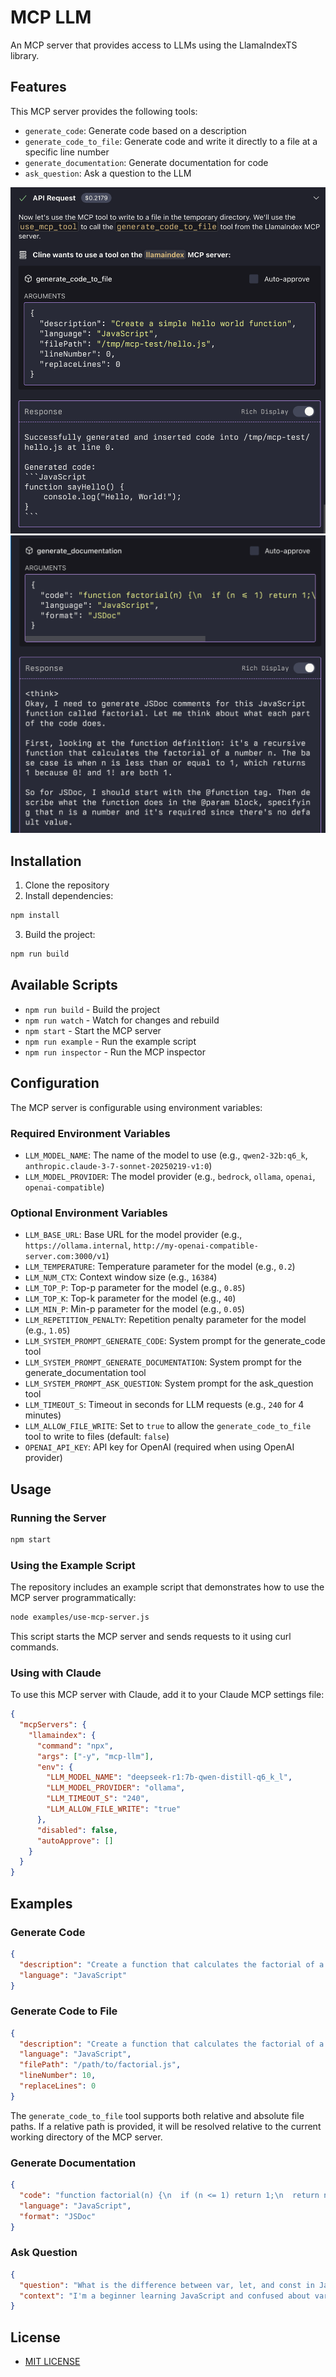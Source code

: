 # MCP LLM

An MCP server that provides access to LLMs using the LlamaIndexTS library.

## Features

This MCP server provides the following tools:

- `generate_code`: Generate code based on a description
- `generate_code_to_file`: Generate code and write it directly to a file at a specific line number
- `generate_documentation`: Generate documentation for code
- `ask_question`: Ask a question to the LLM

![call a llm to generate code](screenshot1.png)
![call a reasoning llm to write some documentation](screenshot2.png)

## Installation

1. Clone the repository
2. Install dependencies:

```bash
npm install
```

3. Build the project:

```bash
npm run build
```

## Available Scripts

- `npm run build` - Build the project
- `npm run watch` - Watch for changes and rebuild
- `npm start` - Start the MCP server
- `npm run example` - Run the example script
- `npm run inspector` - Run the MCP inspector

## Configuration

The MCP server is configurable using environment variables:

### Required Environment Variables

- `LLM_MODEL_NAME`: The name of the model to use (e.g., `qwen2-32b:q6_k`, `anthropic.claude-3-7-sonnet-20250219-v1:0`)
- `LLM_MODEL_PROVIDER`: The model provider (e.g., `bedrock`, `ollama`, `openai`, `openai-compatible`)

### Optional Environment Variables

- `LLM_BASE_URL`: Base URL for the model provider (e.g., `https://ollama.internal`, `http://my-openai-compatible-server.com:3000/v1`)
- `LLM_TEMPERATURE`: Temperature parameter for the model (e.g., `0.2`)
- `LLM_NUM_CTX`: Context window size (e.g., `16384`)
- `LLM_TOP_P`: Top-p parameter for the model (e.g., `0.85`)
- `LLM_TOP_K`: Top-k parameter for the model (e.g., `40`)
- `LLM_MIN_P`: Min-p parameter for the model (e.g., `0.05`)
- `LLM_REPETITION_PENALTY`: Repetition penalty parameter for the model (e.g., `1.05`)
- `LLM_SYSTEM_PROMPT_GENERATE_CODE`: System prompt for the generate_code tool
- `LLM_SYSTEM_PROMPT_GENERATE_DOCUMENTATION`: System prompt for the generate_documentation tool
- `LLM_SYSTEM_PROMPT_ASK_QUESTION`: System prompt for the ask_question tool
- `LLM_TIMEOUT_S`: Timeout in seconds for LLM requests (e.g., `240` for 4 minutes)
- `LLM_ALLOW_FILE_WRITE`: Set to `true` to allow the `generate_code_to_file` tool to write to files (default: `false`)
- `OPENAI_API_KEY`: API key for OpenAI (required when using OpenAI provider)

## Usage

### Running the Server

```bash
npm start
```

### Using the Example Script

The repository includes an example script that demonstrates how to use the MCP server programmatically:

```bash
node examples/use-mcp-server.js
```

This script starts the MCP server and sends requests to it using curl commands.

### Using with Claude

To use this MCP server with Claude, add it to your Claude MCP settings file:

```json
{
  "mcpServers": {
    "llamaindex": {
      "command": "npx",
      "args": ["-y", "mcp-llm"],
      "env": {
        "LLM_MODEL_NAME": "deepseek-r1:7b-qwen-distill-q6_k_l",
        "LLM_MODEL_PROVIDER": "ollama",
        "LLM_TIMEOUT_S": "240",
        "LLM_ALLOW_FILE_WRITE": "true"
      },
      "disabled": false,
      "autoApprove": []
    }
  }
}
```

## Examples

### Generate Code

```json
{
  "description": "Create a function that calculates the factorial of a number",
  "language": "JavaScript"
}
```

### Generate Code to File

```json
{
  "description": "Create a function that calculates the factorial of a number",
  "language": "JavaScript",
  "filePath": "/path/to/factorial.js",
  "lineNumber": 10,
  "replaceLines": 0
}
```

The `generate_code_to_file` tool supports both relative and absolute file paths. If a relative path is provided, it will be resolved relative to the current working directory of the MCP server.

### Generate Documentation

```json
{
  "code": "function factorial(n) {\n  if (n <= 1) return 1;\n  return n * factorial(n - 1);\n}",
  "language": "JavaScript",
  "format": "JSDoc"
}
```

### Ask Question

```json
{
  "question": "What is the difference between var, let, and const in JavaScript?",
  "context": "I'm a beginner learning JavaScript and confused about variable declarations."
}
```

## License

- [MIT LICENSE](LICENSE)
